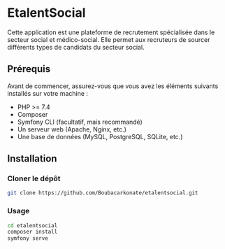# EtalentSocial

Cette application est une plateforme de recrutement spécialisée dans le secteur social et médico-social. Elle permet aux recruteurs de sourcer différents types de candidats du secteur social.

## Prérequis

Avant de commencer, assurez-vous que vous avez les éléments suivants installés sur votre machine :

- PHP >= 7.4
- Composer
- Symfony CLI (facultatif, mais recommandé)
- Un serveur web (Apache, Nginx, etc.)
- Une base de données (MySQL, PostgreSQL, SQLite, etc.)

## Installation

### Cloner le dépôt

```bash
git clone https://github.com/Boubacarkonate/etalentsocial.git

```
### Usage

```bash
cd etalentsocial
composer install
symfony serve
